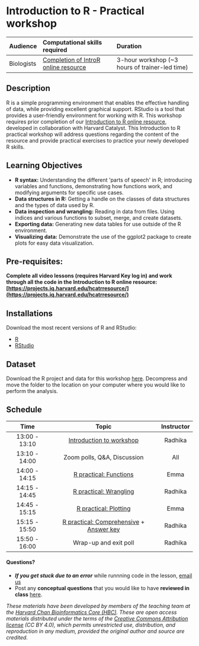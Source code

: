 # Introduction to R - Practical workshop

| Audience | Computational skills required | Duration |
:----------|:----------|:----------|
| Biologists | [Completion of IntroR online resource](https://projects.iq.harvard.edu/hcatrresource/) | 3-hour workshop (~3 hours of trainer-led time) |


## Description

R is a simple programming environment that enables the effective handling of data, while providing excellent graphical support. RStudio is a tool that provides a user-friendly environment for working with R. This workshop requires prior completion of our [Introduction to R online resource](https://projects.iq.harvard.edu/hcatrresource/video-library), developed in collaboration with Harvard Catalyst. This Introduction to R practical workshop will address questions regarding the content of the resource and provide practical exercises to practice your newly developed R skills. 

## Learning Objectives

* **R syntax:** Understanding the different 'parts of speech' in R; introducing variables and functions, demonstrating how functions work, and modifying arguments for specific use cases.
* **Data structures in R:** Getting a handle on the classes of data structures and the types of data used by R.
* **Data inspection and wrangling:** Reading in data from files. Using indices and various functions to subset, merge, and create datasets.
* **Exporting data:** Generating new data tables for use outside of the R environment.
* **Visualizing data:** Demonstrate the use of the ggplot2 package to create plots for easy data visualization.

## Pre-requisites:

**Complete all video lessons (requires Harvard Key log in) and work through all the code in the Introduction to R online resource: [https://projects.iq.harvard.edu/hcatrresource/](https://projects.iq.harvard.edu/hcatrresource/)**

## Installations

Download the most recent versions of R and RStudio:

 - [R](https://cran.r-project.org/) 
 - [RStudio](https://www.rstudio.com/products/rstudio/download/#download)

## Dataset

Download the R project and data for this workshop [here](https://github.com/hbctraining/Training-modules/raw/master/IntroR_practical_online_resource/data/IntroR_practical.zip). Decompress and move the folder to the location on your computer where you would like to perform the analysis.

## Schedule

| Time            |  Topic  | Instructor |
|:------------------------:|:------------------------------------------------:|:--------:|
| 13:00 - 13:10 | [Introduction to workshop](https://github.com/hbctraining/Training-modules/raw/master/Intro_current_topics_online_2022.pdf) | Radhika |
| 13:10 - 14:00 | Zoom polls, Q&A, Discussion | All |
| 14:00 - 14:15 | [R practical: Functions](https://hbctraining.github.io/Training-modules/IntroR_practical_online_resource/functions_practical.html) | Emma |
| 14:15 - 14:45 | [R practical: Wrangling](https://hbctraining.github.io/Training-modules/IntroR_practical_online_resource/wrangling_practical.html) | Radhika |
| 14:45 - 15:15 | [R practical: Plotting](https://hbctraining.github.io/Training-modules/IntroR_practical_online_resource/Practical_plotting.html) | Emma |
| 15:15 - 15:50 | [R practical: Comprehensive](https://hbctraining.github.io/Training-modules/IntroR_practical_online_resource/Practical_comprehensive.html) + [Answer key](https://github.com/hbctraining/Training-modules/blob/master/IntroR_practical_online_resource/answer_keys/comprehensive_practical_ans.md)| Radhika |
| 15:50 - 16:00 | Wrap-up and exit poll | Radhika |

#### Questions?
* ***If you get stuck due to an error*** while runnning code in the lesson, [email us](mailto:hbctraining@hsph.harvard.edu) 
* Post any **conceptual questions** that you would like to have **reviewed in class** [here](https://docs.google.com/forms/d/e/1FAIpQLSdjxRW0oEwK5eqLKczZ5UIlhYLyyb85UUZJDnLjJRnvFmaLDA/viewform?usp=pp_url).


*These materials have been developed by members of the teaching team at the [Harvard Chan Bioinformatics Core (HBC)](http://bioinformatics.sph.harvard.edu/). These are open access materials distributed under the terms of the [Creative Commons Attribution license](https://creativecommons.org/licenses/by/4.0/) (CC BY 4.0), which permits unrestricted use, distribution, and reproduction in any medium, provided the original author and source are credited.*
